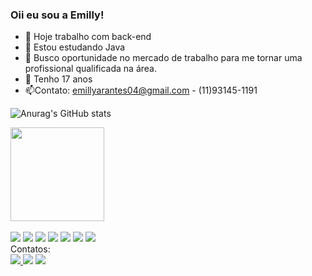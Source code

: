 ### Oii eu sou a Emilly!

- 🔭 Hoje trabalho com back-end
- 🌱 Estou estudando Java 
- 👯 Busco oportunidade no mercado de trabalho para me tornar uma profissional qualificada na área.
- 💬 Tenho 17 anos 
- 📫Contato: emillyarantes04@gmail.com - (11)93145-1191

![Anurag's GitHub stats](https://github-readme-stats.vercel.app/api?username=emyyzs&show_icons=true&&theme=midnight-purple&include_all_commits=true)
<div>

  <img height="150em" src="https://github-readme-stats.vercel.app/api/top-langs/?username=emyyzs&layout=compact&langs_count=7&theme=midnight-purple"/>
  
</div>

 <div style="display: inline_block"><br>
 <img src="https://img.shields.io/badge/CSS-239120?&style=for-the-badge&logo=css3&logoColor=white">
 <img src="https://img.shields.io/badge/HTML-239120?style=for-the-badge&logo=html5&logoColor=white">
 <img src="https://img.shields.io/badge/JavaScript-F7DF1E?style=for-the-badge&logo=javascript&logoColor=black">
 <img src = "https://img.shields.io/badge/Node.js-43853D?style=for-the-badge&logo=node.js&logoColor=white">
 <img src="https://img.shields.io/badge/PHP-777BB4?style=for-the-badge&logo=php&logoColor=white">
 <img src = "https://img.shields.io/badge/C%23-239120?style=for-the-badge&logo=c-sharp&logoColor=white">
 <img src = "https://img.shields.io/badge/MySQL-005C84?style=for-the-badge&logo=mysql&logoColor=white">

</div>
Contatos:

<div>
  <a href="https://www.instagram.com/_emyyzs/" target="_blank"><img src="https://img.shields.io/badge/Instagram-E4405F?style=for-the-badge&logo=instagram&logoColor=white">
  <a href = "mailto:emillyarantes04@gmail.com"><img src="https://img.shields.io/badge/-Gmail-%23333?style=for-the-badge&logo=gmail&logoColor=white" alvo ="_blank"></a>
  <a href="https://www.linkedin.com/in/emilly-arantes-9a3531258/" target="_blank"><img src="https://img.shields.io/badge/LinkedIn-0077B5?style=for-the-badge&logo=linkedin&logoColor=white">
  
</div>

##

